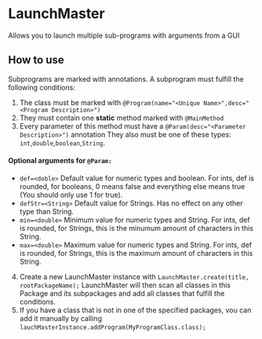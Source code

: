 # LaunchMaster
Allows you to launch multiple sub-programs with arguments from a GUI

## How to use
Subprograms are marked with annotations. A subprogram must fulfill the following conditions:
1. The class must be marked with `@Program(name="<Unique Name>",desc="<Program Description>")`
2. They must contain one **static** method marked with `@MainMethod`
3. Every parameter of this method must have a `@Param(desc="<Parameter Description>")` annotation
   They also must be one of these types: `int`,`double`,`boolean`,`String`.
  #### Optional arguments for `@Param:`
  * `def=<doble>` Default value for numeric types and boolean. For ints, def is rounded, for booleans, 0 means false and everything else means true (You should only use 1 for true).
  * `defStr=<String>` Default value for Strings. Has no effect on any other type than String.
  * `min=<double>` Minimum value for numeric types and String. For ints, def is rounded, for Strings, this is the minumum amount of characters in this String.
  * `max=<double>` Maximum value for numeric types and String. For ints, def is rounded, for Strings, this is the maximum amount of characters in this String.
4. Create a new LaunchMaster instance with `LaunchMaster.create(title, rootPackageName);` LaunchMaster will then scan all classes in this Package and its subpackages and add all classes that fulfill the conditions.
5. If you have a class that is not in one of the specified packages, vou can add it manually by calling `lauchMasterInstance.addProgram(MyProgramClass.class);`